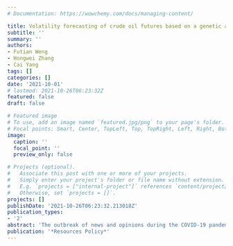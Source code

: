 ```yaml
---
# Documentation: https://wowchemy.com/docs/managing-content/

title: Volatility forecasting of crude oil futures based on a genetic algorithm regularization online extreme learning machine with a forgetting factor: The role of news during the COVID-19 pandemic
subtitle: ''
summary: ''
authors:
- Futian Weng
- Hongwei Zhang
- Cai Yang
tags: []
categories: []
date: '2021-10-01'
# lastmod: 2021-10-26T06:23:32Z
featured: false
draft: false

# Featured image
# To use, add an image named `featured.jpg/png` to your page's folder.
# Focal points: Smart, Center, TopLeft, Top, TopRight, Left, Right, BottomLeft, Bottom, BottomRight.
image:
  caption: ''
  focal_point: ''
  preview_only: false

# Projects (optional).
#   Associate this post with one or more of your projects.
#   Simply enter your project's folder or file name without extension.
#   E.g. `projects = ["internal-project"]` references `content/project/deep-learning/index.md`.
#   Otherwise, set `projects = []`.
projects: []
publishDate: '2021-10-26T06:23:32.213018Z'
publication_types:
- '2'
abstract: 'The outbreak of news and opinions during the COVID-19 pandemic is unprecedented in this age of rapid dissemination of information. The ensuing uncertainty has led to the emergence of heightened volatility in prices of crude oil futures. Whether such news has predictive value for the volatility of crude oil futures during the COVID-19 pandemic is examined in this research. We proposed a modeling framework, genetic algorithm regularization online extreme learning machine with forgetting factor (GA-RFOS-ELM), to estimate the effects of news during the COVID-19 pandemic on the volatility of crude oil futures. GA-RFOS-ELM could learn block-by-block with fixed or varying block size when considering the block own valid period. The experimental results illustrate that news during the COVID-19 pandemic has more predictive information, which is crucial for short-term volatility forecasting of crude oil futures. The novel approach illustrates that online update learning ability is needed during the COVID-19 pandemic, which could be effective and efficient in volatility forecasting of crude oil futures. The contributions of our study are significant for investors and administrators to predict and understand the behavior of volatility during the COVID-19 pandemic.'
publication: '*Resources Policy*'
---
```


